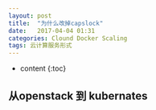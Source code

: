 ```yaml
---
layout: post
title:  "为什么改掉capslock"
date:   2017-04-04 01:31
categories: Clound Docker Scaling  
tags: 云计算服务形式
---
```


* content
{:toc}


## 从openstack 到 kubernates
> 
